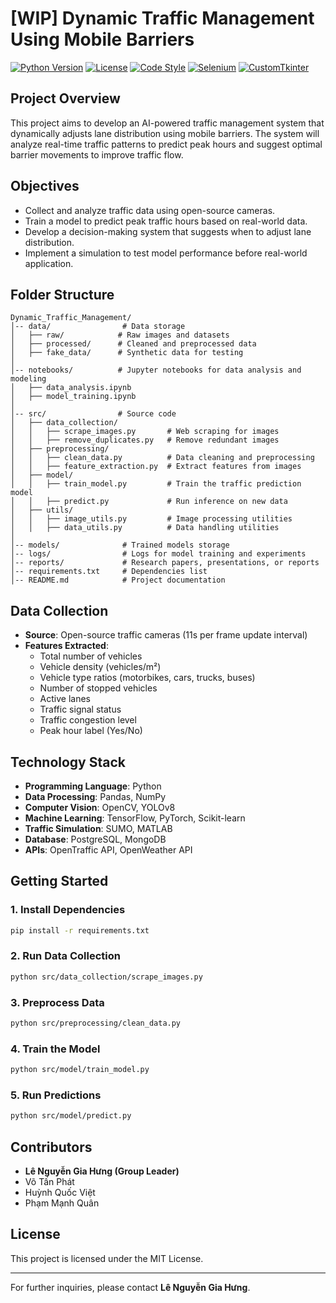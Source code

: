 # [WIP] Dynamic Traffic Management Using Mobile Barriers

[![Python Version](https://img.shields.io/badge/python-3.8%2B-blue.svg)](https://www.python.org/downloads/)
[![License](https://img.shields.io/badge/license-MIT-green.svg)](LICENSE)
[![Code Style](https://img.shields.io/badge/code%20style-black-000000.svg)](https://github.com/psf/black)
[![Selenium](https://img.shields.io/badge/selenium-4.15.0-yellow.svg)](https://www.selenium.dev/)
[![CustomTkinter](https://img.shields.io/badge/CustomTkinter-5.2.0-orange.svg)](https://github.com/TomSchimansky/CustomTkinter)

## Project Overview
This project aims to develop an AI-powered traffic management system that dynamically adjusts lane distribution using mobile barriers. The system will analyze real-time traffic patterns to predict peak hours and suggest optimal barrier movements to improve traffic flow.

## Objectives
- Collect and analyze traffic data using open-source cameras.
- Train a model to predict peak traffic hours based on real-world data.
- Develop a decision-making system that suggests when to adjust lane distribution.
- Implement a simulation to test model performance before real-world application.

## Folder Structure
```
Dynamic_Traffic_Management/
│-- data/                # Data storage
│   ├── raw/            # Raw images and datasets
│   ├── processed/      # Cleaned and preprocessed data
│   ├── fake_data/      # Synthetic data for testing
│
│-- notebooks/          # Jupyter notebooks for data analysis and modeling
│   ├── data_analysis.ipynb
│   ├── model_training.ipynb
│
│-- src/                # Source code
│   ├── data_collection/
│   │   ├── scrape_images.py       # Web scraping for images
│   │   ├── remove_duplicates.py   # Remove redundant images
│   ├── preprocessing/
│   │   ├── clean_data.py          # Data cleaning and preprocessing
│   │   ├── feature_extraction.py  # Extract features from images
│   ├── model/
│   │   ├── train_model.py         # Train the traffic prediction model
│   │   ├── predict.py             # Run inference on new data
│   ├── utils/
│   │   ├── image_utils.py         # Image processing utilities
│   │   ├── data_utils.py          # Data handling utilities
│
│-- models/              # Trained models storage
│-- logs/                # Logs for model training and experiments
│-- reports/             # Research papers, presentations, or reports
│-- requirements.txt     # Dependencies list
│-- README.md            # Project documentation
```

## Data Collection
- **Source**: Open-source traffic cameras (11s per frame update interval)
- **Features Extracted**:
  - Total number of vehicles
  - Vehicle density (vehicles/m²)
  - Vehicle type ratios (motorbikes, cars, trucks, buses)
  - Number of stopped vehicles
  - Active lanes
  - Traffic signal status
  - Traffic congestion level
  - Peak hour label (Yes/No)

## Technology Stack
- **Programming Language**: Python
- **Data Processing**: Pandas, NumPy
- **Computer Vision**: OpenCV, YOLOv8
- **Machine Learning**: TensorFlow, PyTorch, Scikit-learn
- **Traffic Simulation**: SUMO, MATLAB
- **Database**: PostgreSQL, MongoDB
- **APIs**: OpenTraffic API, OpenWeather API

## Getting Started
### 1. Install Dependencies
```sh
pip install -r requirements.txt
```

### 2. Run Data Collection
```sh
python src/data_collection/scrape_images.py
```

### 3. Preprocess Data
```sh
python src/preprocessing/clean_data.py
```

### 4. Train the Model
```sh
python src/model/train_model.py
```

### 5. Run Predictions
```sh
python src/model/predict.py
```

## Contributors
- **Lê Nguyễn Gia Hưng (Group Leader)**
- Võ Tấn Phát
- Huỳnh Quốc Việt
- Phạm Mạnh Quân

## License
This project is licensed under the MIT License.

---
For further inquiries, please contact **Lê Nguyễn Gia Hưng**.
